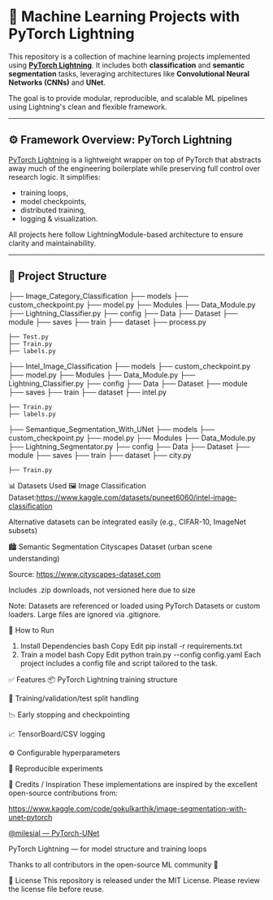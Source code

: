 # 🧠 Machine Learning Projects with PyTorch Lightning

This repository is a collection of machine learning projects implemented using **[PyTorch Lightning](https://www.pytorchlightning.ai/)**. It includes both **classification** and **semantic segmentation** tasks, leveraging architectures like **Convolutional Neural Networks (CNNs)** and **UNet**.

The goal is to provide modular, reproducible, and scalable ML pipelines using Lightning's clean and flexible framework.

---

## ⚙️ Framework Overview: PyTorch Lightning

[PyTorch Lightning](https://github.com/Lightning-AI/pytorch-lightning) is a lightweight wrapper on top of PyTorch that abstracts away much of the engineering boilerplate while preserving full control over research logic. It simplifies:

- training loops,
- model checkpoints,
- distributed training,
- logging & visualization.

All projects here follow LightningModule-based architecture to ensure clarity and maintainability.

---

## 📂 Project Structure


├── Image_Category_Classification
    ├── models
            ├── custom_checkpoint.py
            ├── model.py
    ├── Modules
            ├── Data_Module.py
            ├── Lightning_Classifier.py
    ├── config
            ├── Data
            ├── Dataset
            ├── module
            ├── saves
            ├── train
    ├── dataset
            ├── process.py
    
    ├── Test.py
    ├── Train.py
    ├── labels.py

├── Intel_Image_Classification
    ├── models
            ├── custom_checkpoint.py
            ├── model.py
    ├── Modules
            ├── Data_Module.py
            ├── Lightning_Classifier.py
    ├── config
            ├── Data
            ├── Dataset
            ├── module
            ├── saves
            ├── train
    ├── dataset
            ├── intel.py
    
    ├── Train.py
    ├── labels.py

├── Semantique_Segmentation_With_UNet
    ├── models
            ├── custom_checkpoint.py
            ├── model.py
    ├── Modules
            ├── Data_Module.py
            ├── Lightning_Segmentator.py
    ├── config
            ├── Data
            ├── Dataset
            ├── module
            ├── saves
            ├── train
    ├── dataset
            ├── city.py
    
    ├── Train.py

📊 Datasets Used
🖼️ Image Classification
Dataset:https://www.kaggle.com/datasets/puneet6060/intel-image-classification

Alternative datasets can be integrated easily (e.g., CIFAR-10, ImageNet subsets)

🏙️ Semantic Segmentation
Cityscapes Dataset (urban scene understanding)

Source: https://www.cityscapes-dataset.com

Includes .zip downloads, not versioned here due to size

Note: Datasets are referenced or loaded using PyTorch Datasets or custom loaders. Large files are ignored via .gitignore.

🚀 How to Run
1. Install Dependencies
bash
Copy
Edit
pip install -r requirements.txt
2. Train a model
bash
Copy
Edit
python train.py --config config.yaml
Each project includes a config file and script tailored to the task.

✅ Features
📦 PyTorch Lightning training structure

🔁 Training/validation/test split handling

📉 Early stopping and checkpointing

📈 TensorBoard/CSV logging

⚙️ Configurable hyperparameters

🧪 Reproducible experiments

🙏 Credits / Inspiration
These implementations are inspired by the excellent open-source contributions from: 

https://www.kaggle.com/code/gokulkarthik/image-segmentation-with-unet-pytorch

[@milesial — PyTorch-UNet](https://github.com/milesial/Pytorch-UNet)

PyTorch Lightning — for model structure and training loops

Thanks to all contributors in the open-source ML community 🙌

📄 License
This repository is released under the MIT License. Please review the license file before reuse.
